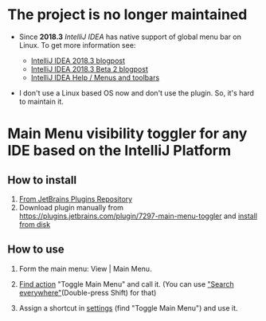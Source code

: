# The project is no longer maintained

* Since **2018.3** *IntelliJ IDEA* has native support of global menu bar on Linux. To get more information see:
  * [IntelliJ IDEA 2018.3 blogpost](https://blog.jetbrains.com/idea/2018/11/intellij-idea-2018-3-github-pull-requests-java-12-multiline-todo-comments-git-submodule-support-and-more/)
  * [IntelliJ IDEA 2018.3 Beta 2 blogpost](https://blog.jetbrains.com/idea/2018/11/intellij-idea-2018-3-beta-2-is-available/)
  * [IntelliJ IDEA Help / Menus and toolbars](https://www.jetbrains.com/help/idea/menus-and-toolbars.html#linux-native-menu)

* I don't use a Linux based OS now and don't use the plugin. So, it's hard to maintain it.


# Main Menu visibility toggler for any IDE based on the IntelliJ Platform

## How to install

1. [From JetBrains Plugins Repository](https://www.jetbrains.com/help/idea/installing-updating-and-uninstalling-repository-plugins.html)
2. Download plugin manually from https://plugins.jetbrains.com/plugin/7297-main-menu-toggler and [install from disk](https://www.jetbrains.com/help/idea/installing-a-plugin-from-the-disk.html)

## How to use

1. Form the main menu: View | Main Menu.

2. [Find action](https://www.jetbrains.com/help/idea/navigating-to-action.html) "Toggle Main Menu" and call it. (You can use ["Search everywhere"](https://www.jetbrains.com/help/idea/searching-everywhere.html)(Double-press Shift) for that)

3. Assign a shortcut in [settings](https://www.jetbrains.com/help/idea/keymap.html) (find "Toggle Main Menu") and use it.
